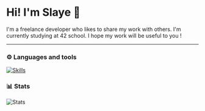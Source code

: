 # Hi! I'm Slaye 👋

I'm a freelance developer who likes to share my work with others. 
I'm currently studying at 42 school. I hope my work will be useful to you !

---

### ⚙️ Languages and tools

[![Skills](https://skills.thijs.gg/icons?i=c,cs,python,vscode,unity)](#)

### 📊 Stats

![Stats](https://github-readme-stats.vercel.app/api?username=0Slaye&show_icons=true&theme=github_dark)
